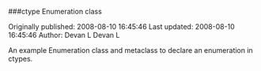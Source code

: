 ###ctype Enumeration class

Originally published: 2008-08-10 16:45:46
Last updated: 2008-08-10 16:45:46
Author: Devan L Devan L

An example Enumeration class and metaclass to declare an enumeration in ctypes.